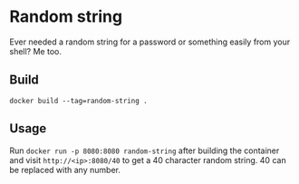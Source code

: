 # Random string

Ever needed a random string for a password or something easily from your shell? Me too.

## Build

`docker build --tag=random-string .`

## Usage

Run `docker run -p 8080:8080 random-string` after building the container and visit `http://<ip>:8080/40` to get a 40 character random string. 40 can be replaced with any number.

